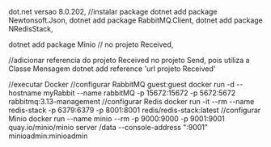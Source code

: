 dot.net versao 8.0.202,
//instalar package
dotnet add package Newtonsoft.Json,
dotnet add package RabbitMQ.Client,
dotnet add package NRedisStack,

dotnet add package Minio // no projeto Received,

//adicionar referencia do projeto Received no projeto Send, pois utiliza a Classe Mensagem
dotnet add reference 'url projeto Received'

//executar Docker
//configurar RabbitMQ
    guest:guest
    docker run -d --hostname myRabbit --name rabbitMQ -p 15672:15672 -p 5672:5672 rabbitmq:3.13-management
//configurar Redis
    docker run -it --rm --name redis-stack -p 6379:6379 -p 8001:8001 redis/redis-stack:latest
//configurar Minio
    docker run  --name minio --rm -p 9000:9000 -p 9001:9001 quay.io/minio/minio server /data --console-address ":9001"
    minioadmin:minioadmin

